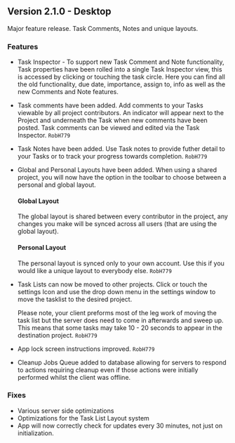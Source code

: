 Version 2.1.0 - Desktop
-----------------------

Major feature release. Task Comments, Notes and unique layouts.

### Features

*   Task Inspector - To support new Task Comment and Note functionality, Task properties have been rolled into a single Task Inspector view, this is accessed by clicking or touching the task circle. Here you can find all the old functionality, due date, importance, assign to, info as well as the new Comments and Note features.
*   Task comments have been added. Add comments to your Tasks viewable by all project contributors. An indicator will appear next to the Project and underneath the Task when new comments have been posted. Task comments can be viewed and edited via the Task Inspector. `RobH779`
*   Task Notes have been added. Use Task notes to provide futher detail to your Tasks or to track your progress towards completion. `RobH779`
*   Global and Personal Layouts have been added. When using a shared project, you will now have the option in the toolbar to choose between a personal and global layout.
    
    #### Global Layout
    
    The global layout is shared between every contributor in the project, any changes you make will be synced across all users (that are using the global layout).
    
    #### Personal Layout
    
    The personal layout is synced only to your own account. Use this if you would like a unique layout to everybody else. `RobH779`
    
*   Task Lists can now be moved to other projects. Click or touch the settings Icon and use the drop down menu in the settings window to move the tasklist to the desired project.
    
    Please note, your client preforms most of the leg work of moving the task list but the server does need to come in afterwards and sweep up. This means that some tasks may take 10 - 20 seconds to appear in the destination project. `RobH779`
    
*   App lock screen instructions improved. `RobH779`
*   Cleanup Jobs Queue added to database allowing for servers to respond to actions requiring cleanup even if those actions were initially performed whilst the client was offline.

### Fixes

*   Various server side optimizations
*   Optimizations for the Task List Layout system
*   App will now correctly check for updates every 30 minutes, not just on initialization.